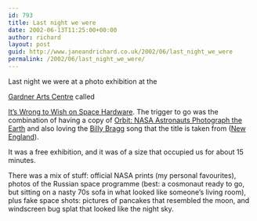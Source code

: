 ```yaml
---
id: 793
title: Last night we were
date: 2002-06-13T11:25:00+00:00
author: richard
layout: post
guid: http://www.janeandrichard.co.uk/2002/06/last_night_we_were
permalink: /2002/06/last_night_we_were/
---
```

Last night we were at a photo exhibition at the
   
[Gardner Arts Centre](http://www.artsoutheast.co.uk/member_home.cfm?name=gardner) called
   
[It&#8217;s Wrong to Wish on Space Hardware](http://www.sussex.ac.uk/USIS/now/event.cfm?id=2556). The trigger to go was the combination of having a copy of [Orbit: NASA Astronauts Photograph the Earth](http://www.amazon.co.uk/exec/obidos/ASIN/0792237145/richarddallaway) and also loving the [Billy Bragg](http://www.billybragg.co.uk/) song that the title is taken from ([New England](http://www.billybragg.co.uk/releases/albums/life_riot_spy/life4.html)). 

It was a free exhibition, and it was of a size that occupied us for about 15 minutes.
  
There was a mix of stuff: official NASA prints (my personal favourites), photos of the Russian space programme (best: a cosmonaut ready to go, but sitting on a nasty 70s sofa in what looked like someone&#8217;s living room), plus fake space shots: pictures of pancakes that resembled the moon, and windscreen bug splat that looked like the night sky.